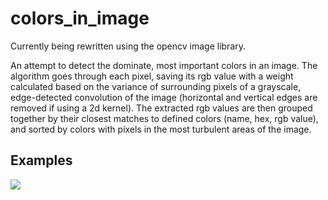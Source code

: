 colors_in_image
===============
Currently being rewritten using the opencv image library.

An attempt to detect the dominate, most important colors in an image.  The algorithm goes through each pixel, saving its rgb value with a weight calculated based on the variance of surrounding pixels of a grayscale, edge-detected convolution of the image (horizontal and vertical edges are removed if using a 2d kernel).  The extracted rgb values are then grouped together by their closest matches to defined colors (name, hex, rgb value), and sorted by colors with pixels in the most turbulent areas of the image. 

## Examples

  ![](https://raw.github.com/selbyk/colors_in_image/master/images/example.jpg)
